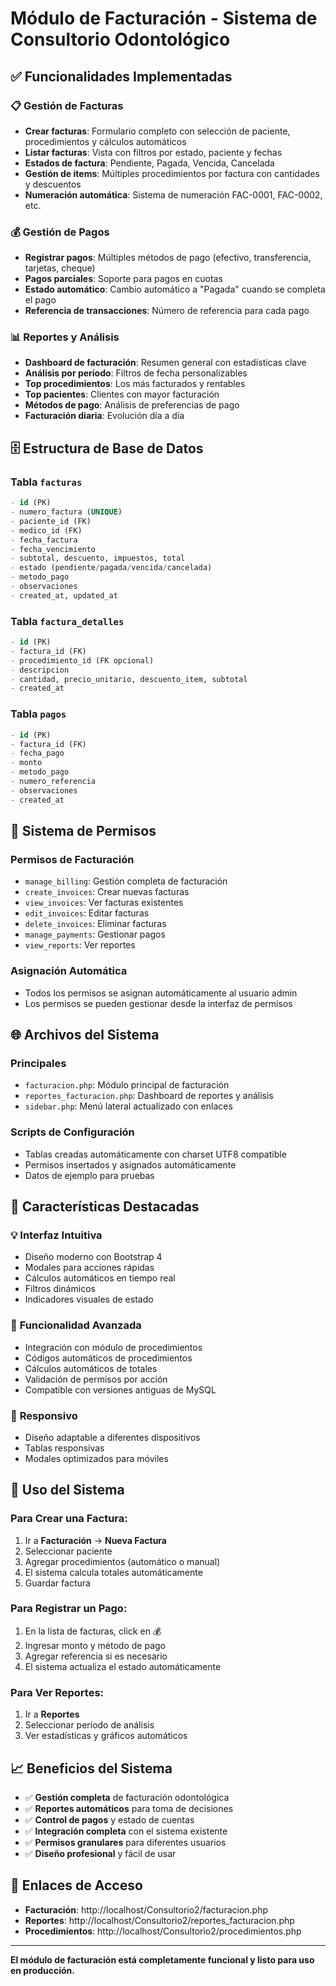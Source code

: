 # Módulo de Facturación - Sistema de Consultorio Odontológico

## ✅ Funcionalidades Implementadas

### 📋 **Gestión de Facturas**
- **Crear facturas**: Formulario completo con selección de paciente, procedimientos y cálculos automáticos
- **Listar facturas**: Vista con filtros por estado, paciente y fechas
- **Estados de factura**: Pendiente, Pagada, Vencida, Cancelada
- **Gestión de items**: Múltiples procedimientos por factura con cantidades y descuentos
- **Numeración automática**: Sistema de numeración FAC-0001, FAC-0002, etc.

### 💰 **Gestión de Pagos**
- **Registrar pagos**: Múltiples métodos de pago (efectivo, transferencia, tarjetas, cheque)
- **Pagos parciales**: Soporte para pagos en cuotas
- **Estado automático**: Cambio automático a "Pagada" cuando se completa el pago
- **Referencia de transacciones**: Número de referencia para cada pago

### 📊 **Reportes y Análisis**
- **Dashboard de facturación**: Resumen general con estadísticas clave
- **Análisis por período**: Filtros de fecha personalizables
- **Top procedimientos**: Los más facturados y rentables
- **Top pacientes**: Clientes con mayor facturación
- **Métodos de pago**: Análisis de preferencias de pago
- **Facturación diaria**: Evolución día a día

## 🗄️ **Estructura de Base de Datos**

### Tabla `facturas`
```sql
- id (PK)
- numero_factura (UNIQUE)
- paciente_id (FK)
- medico_id (FK)
- fecha_factura
- fecha_vencimiento
- subtotal, descuento, impuestos, total
- estado (pendiente/pagada/vencida/cancelada)
- metodo_pago
- observaciones
- created_at, updated_at
```

### Tabla `factura_detalles`
```sql
- id (PK)
- factura_id (FK)
- procedimiento_id (FK opcional)
- descripcion
- cantidad, precio_unitario, descuento_item, subtotal
- created_at
```

### Tabla `pagos`
```sql
- id (PK)
- factura_id (FK)
- fecha_pago
- monto
- metodo_pago
- numero_referencia
- observaciones
- created_at
```

## 🔐 **Sistema de Permisos**

### Permisos de Facturación
- `manage_billing`: Gestión completa de facturación
- `create_invoices`: Crear nuevas facturas
- `view_invoices`: Ver facturas existentes
- `edit_invoices`: Editar facturas
- `delete_invoices`: Eliminar facturas
- `manage_payments`: Gestionar pagos
- `view_reports`: Ver reportes

### Asignación Automática
- Todos los permisos se asignan automáticamente al usuario admin
- Los permisos se pueden gestionar desde la interfaz de permisos

## 🌐 **Archivos del Sistema**

### Principales
- `facturacion.php`: Módulo principal de facturación
- `reportes_facturacion.php`: Dashboard de reportes y análisis
- `sidebar.php`: Menú lateral actualizado con enlaces

### Scripts de Configuración
- Tablas creadas automáticamente con charset UTF8 compatible
- Permisos insertados y asignados automáticamente
- Datos de ejemplo para pruebas

## 🎯 **Características Destacadas**

### 💡 **Interfaz Intuitiva**
- Diseño moderno con Bootstrap 4
- Modales para acciones rápidas
- Cálculos automáticos en tiempo real
- Filtros dinámicos
- Indicadores visuales de estado

### 🔧 **Funcionalidad Avanzada**
- Integración con módulo de procedimientos
- Códigos automáticos de procedimientos
- Cálculos automáticos de totales
- Validación de permisos por acción
- Compatible con versiones antiguas de MySQL

### 📱 **Responsivo**
- Diseño adaptable a diferentes dispositivos
- Tablas responsivas
- Modales optimizados para móviles

## 🚀 **Uso del Sistema**

### Para Crear una Factura:
1. Ir a **Facturación** → **Nueva Factura**
2. Seleccionar paciente
3. Agregar procedimientos (automático o manual)
4. El sistema calcula totales automáticamente
5. Guardar factura

### Para Registrar un Pago:
1. En la lista de facturas, click en 💰
2. Ingresar monto y método de pago
3. Agregar referencia si es necesario
4. El sistema actualiza el estado automáticamente

### Para Ver Reportes:
1. Ir a **Reportes**
2. Seleccionar período de análisis
3. Ver estadísticas y gráficos automáticos

## 📈 **Beneficios del Sistema**

- ✅ **Gestión completa** de facturación odontológica
- ✅ **Reportes automáticos** para toma de decisiones
- ✅ **Control de pagos** y estado de cuentas
- ✅ **Integración completa** con el sistema existente
- ✅ **Permisos granulares** para diferentes usuarios
- ✅ **Diseño profesional** y fácil de usar

## 🔗 **Enlaces de Acceso**

- **Facturación**: http://localhost/Consultorio2/facturacion.php
- **Reportes**: http://localhost/Consultorio2/reportes_facturacion.php
- **Procedimientos**: http://localhost/Consultorio2/procedimientos.php

---

**El módulo de facturación está completamente funcional y listo para uso en producción.**
